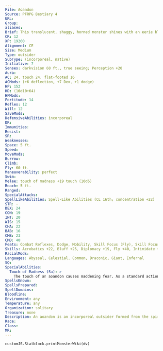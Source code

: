 ```yaml
---
File: Aoandon
Source: PFRPG Bestiary 4
URL: 
Group: 
aliases: 
Brief: This translucent, shaggy, horned monster shines with an eerie blue light, and its form trickles into vapor below the waist.
CR: 12
XP: 19200
Alignment: CE
Size: Medium
Type: outsider
SubType: (incorporeal, native)
Initiative: 7
Senses: darkvision 60 ft., true seeing; Perception +20
Aura: 
AC: 24, touch 24, flat-footed 16
ACMods: (+6 deflection, +7 Dex, +1 dodge)
HP: 152
HD: (16d10+64)
HPMods: 
Fortitude: 14
Reflex: 12
Will: 12
SaveMods: 
DefensiveAbilities: incorporeal
DR: 
Immunities: 
Resist: 
SR: 
Weaknesses: 
Space: 5 ft.
Speed: 
MoveMods: 
Burrow: 
Climb: 
Fly: 60 ft.
Maneuverability: perfect
Swim: 
Melee: touch of madness +19 touch (10d6)
Reach: 5 ft.
Ranged: 
SpecialAttacks: 
SpellLikeAbilities: Spell-Like Abilities (CL 16th; concentration +22)  Constant-true seeing  At Will-darkness  3/day-bestow curse (DC 20), suffocationAPG (DC 21)  1/day-mass pain strikeAPG (DC 21), waves of fatigue
STR: -
DEX: 24
CON: 19
INT: 20
WIS: 15
CHA: 22
BAB: 16
CMB: 23
CMD: 40
Feats: Combat Reflexes, Dodge, Mobility, Skill Focus (Fly), Skill Focus (Intimidate), Spring Attack, Weapon Finesse, Weapon Focus (touch)
Skills: Acrobatics +22, Bluff +25, Diplomacy +19, Fly +40, Intimidate +31, Knowledge (arcana) +20, Knowledge (history) +10, Knowledge (local) +10, Knowledge (nobility) +12, Knowledge (planes) +18, Knowledge (religion) +13, Perception +20, Sense Motive +20, Spellcraft +22, Stealth +22
RacialMods: 
Languages: Abyssal, Celestial, Common, Draconic, Giant, Infernal
SQ: 
SpecialAbilities:
  Touch of Madness (Su): >
    The touch of an aoandon causes maddening fear. As a standard action it can make an incorporeal touch attack that deals 10d6 damage. Any living creature damaged by an aoandon's touch attack must succeed at a DC 24 Will save or be confused for 1d4 rounds. A creature that succeeds at this saving throw can't be confused again by this aoandon's touch of madness for 10 minutes. This is a mind-affecting fear effect. The save DC is Charisma-based.
SpellsKnown: 
SpellsPrepared: 
SpellDomains: 
Bloodline: 
Environment: any
Temperature: any
Organization: solitary
Treasure: none
Description: An aoandon is an incorporeal outsider formed from the spirit of a woman who died pursuing some ill-fated relationship. An aoandon waits for her chance to seek revenge on those who wronged her in her mortal life. If that person is dead, she finds a surrogate-someone who reminds her of the wrongdoer-and acts out her delusions with unrelenting vindictiveness. These spirits can also appear as a result of mishaps with calling spells, but such instances are rare.  CALLING AN AOANDON  Calling an aoandon requires a paper lantern inscribed with runes and fueled by oils costing no less than 5,000 gp. Three or more creatures must chant the creature's name for 1 minute, then extinguish the lantern. There's a 1% chance per Hit Die the callers collectively possess that the aoandon is called. Relatives of the aoandon count as triple their normal Hit Dice. The aoandon isn't under the control of its conjurers, and can return to where she came from only after she has murdered at least one person she feels is responsible for her anguish.
Race: 
Class: 
MR: 
---
```

```dataviewjs
customJS.Statblock.printMonsterWiki(dv)
```
